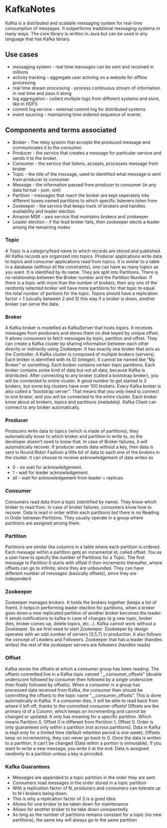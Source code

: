 # KafkaNotes

Kafka is a distributed and scalable messaging system for real-time consumption of messages. It outperforms traditional messaging systems in many ways. The core library is written in Java but can be used in any language that has Kafka library.

## Use cases
* messaging system - real time messages can be sent and received in millions
* activity tracking - aggregate user activing on a website for offline processing
* real time stream processing - process continuous stream of information in real time and pass it along
* log aggregation - collect multiple logs from different systems and store, like in HDFS
* commit log service - external commit log for distributed systems
* event sourcing - maintaining time ordered sequence of events

## Components and terms associated
* Broker - The relay system that accepts the produced message and communicates it to the consumer.
* Producer - the service that creates a message for particular service and sends it to the broker.
* Consumer - the service that listens, accepts, processes message from broker
* Topic - the title of the message, used to identified what message is sent from producer to consumer
* Message - the information passed from producer to consumer (in any data format - json, xml)
* Partition - messages that reach the broker are kept seperately into different boxes named partitions to which specific listeners listen from
* Zookeeper - the service that keeps track of brokers and handles availability and leader election
* Amazon MSK - aws service that maintains brokers and zookeeper
* Leader election - if the lead broker fails, then zookeeper elects a leader among the remaining nodes

### Topic
A Topic is a category/feed name to which records are stored and published. All Kafka records are organized into topics. Producer applications write data to topics and consumer applications read from topics. It is similar to a table in a database (without all the constraints), one can have as many topics as you want. It is identified by its name. They are split into Partitions. There is no relationship between the Broker number and the Partition Number. If there is a topic with more than the number of brokers, then any one of the randomly selected broker will have more partitions for that topic to equal the total number of portions for the topic. Topics should have a replication factor > 1 (usually between 2 and 3) this way if a broker is down, another broker can serve the data.

### Broker
A Kafka broker is modelled as KafkaServer that hosts topics. It receives messages from producers and stores them on disk keyed by unique offset. It allows consumers to fetch messages by topic, partition and offset. They can create a Kafka cluster by sharing information between each other directly or indirectly using Zookeeper. It has exactly one broker that acts as the Controller.
A Kafka cluster is composed of multiple brokers (servers). Each broker is identified with its ID (integer). It cannot be named like “My Broker” or something. Each broker contains certain topic partitions. Each broker contains some kind of data but not all data, because Kafka is distributed. After connecting to any broker (called a bootstrap broker), you will be connected to entire cluster. A good number to get started is 3 brokers, but some big clusters have over 100 brokers.
Every Kafka broker is also called a “bootstrap server”. That means that you only need to connect to one broker, and you will be connected to the entire cluster. Each broker know about all brokers, topics and partitions (metadata). Kafka Client can connect to any broker automatically.

### Producer
Producers write data to topics (which is made of partitions), they automatically know to which broker and partition to write to, so the developer doesn’t need to know that. In case of Broker failures, it will automatically recover. If producer sends data without a key, then data is sent in Round Robin Fashion a little bit of data to each one of the brokers in the cluster. It can choose to receive acknowledgement of data writes as 
* 0 - no wait for acknowledgement.
* 1 - wait for leader acknowledgement.
* all - wait for acknowledgement from leader + replicas.

### Consumer
Consumers read data from a topic (identified by name). They know which broker to read from. In case of broker failures, consumers know how to recover. Data is read in order within each partitions but there is no Reading in Order between Partitions. They usually operate in a group where partitions are assigned among them.

### Partition
Partitions are similar like columns in a table where each partition is ordered. Each message within a partition gets an incremental id, called offset. You as a user have to specify the number of Partitions for a Topic. The first message to Partition 0 starts with offset 0 then increments thereafter, where offsets can go to infinite, since they are unbounded. They can have different number of messages (basically offsets), since they are independent

### Zookeeper
Zookeeper manages brokers. It holds the brokers together (keeps a list of them). It helps in performing leader election for partitions, when a broker goes down a new replicated partition of another broker becomes the leader. It sends notifications to kafka in case of changes (e.g new topic, broker dies, broker comes up, delete topics, etc…). Kafka cannot work without a Zookeeper. So we first need to start Zookeeper. Zookeeper by design operates with an odd number of servers (3,5,7) in production. It also follows the concept of Leaders and Followers. Zookeeper that has a leader (handles writes) the rest of the zookeeper servers are followers (handles reads)

### Offset
Kafka stores the offsets at which a consumer group has been reading. The offsets committed live in a Kafka topic named “__consumer_offsets” (double underscore followed by consumer then followed by a single underscore then finally followed by offsets). When a consumer in a group has processed data received from Kafka, the consumer then should be committing the offsets to the topic name “__consumer_offsets”. This is done automatically in Kafka. If a consumer dies, it will be able to read back from where it left off, thanks to the committed consumer offsets!
Offsets are like primary id of a Column, which keeps on incrementing and cannot be changed or updated. It only has meaning for a specific partition. Which means Partition 0, Offset 0 is different from Partition 1, Offset 0. Order is only guaranteed only within a partition (not across partitions). Data in Kafka is kept only for a limited time (default retention period is one week). Offsets keep on incrementing, they can never go back to 0. Once the data is written to a partition, it can’t be changed (Data within a portion is immutable). If you want to write a new message, you write it at the end. Data is assigned randomly to a partition unless a key is provided.

### Kafka Guarantees
* Messages are appended to a topic partition in the order they are sent.
* Consumers read messages in the order stored in a topic partition
* With a replication factor of N, producers and consumers can tolerate up to N-I brokers being down.
* This is why a replication factor of 3 is a good idea:
* Allows for one broker to be taken down for maintenance
* Allows for another broker to be take down unexpectedly
* As long as the number of partitions remains constant for a topic (no new partitions), the same key will always go to the same partition
